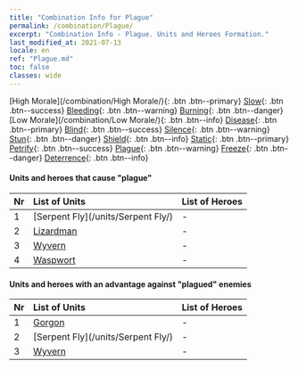 ```yaml
---
title: "Combination Info for Plague"
permalink: /combination/Plague/
excerpt: "Combination Info - Plague. Units and Heroes Formation."
last_modified_at: 2021-07-13
locale: en
ref: "Plague.md"
toc: false
classes: wide
---
```


  [High Morale](/combination/High Morale/){: .btn .btn--primary} [Slow](/combination/Slow/){: .btn .btn--success} [Bleeding](/combination/Bleeding/){: .btn .btn--warning} [Burning](/combination/Burning/){: .btn .btn--danger} [Low Morale](/combination/Low Morale/){: .btn .btn--info} [Disease](/combination/Disease/){: .btn .btn--primary} [Blind](/combination/Blind/){: .btn .btn--success} [Silence](/combination/Silence/){: .btn .btn--warning} [Stun](/combination/Stun/){: .btn .btn--danger} [Shield](/combination/Shield/){: .btn .btn--info} [Static](/combination/Static/){: .btn .btn--primary} [Petrify](/combination/Petrify/){: .btn .btn--success} [Plague](/combination/Plague/){: .btn .btn--warning} [Freeze](/combination/Freeze/){: .btn .btn--danger} [Deterrence](/combination/Deterrence/){: .btn .btn--info} 


#### Units and heroes that cause \"plague\"

  | Nr |  List of Units  | List of Heroes | 
  |:---|:----------------|:---------------| 
  | 1 | [Serpent Fly](/units/Serpent Fly/) | - |
  | 2 | [Lizardman](/units/Lizardman/) | - |
  | 3 | [Wyvern](/units/Wyvern/) | - |
  | 4 | [Waspwort](/units/Waspwort/) | - |


#### Units and heroes with an advantage against \"plagued\" enemies

  | Nr |  List of Units  | List of Heroes | 
  |:---|:----------------|:---------------| 
  | 1 | [Gorgon](/units/Gorgon/) | - |
  | 2 | [Serpent Fly](/units/Serpent Fly/) | - |
  | 3 | [Wyvern](/units/Wyvern/) | - |
